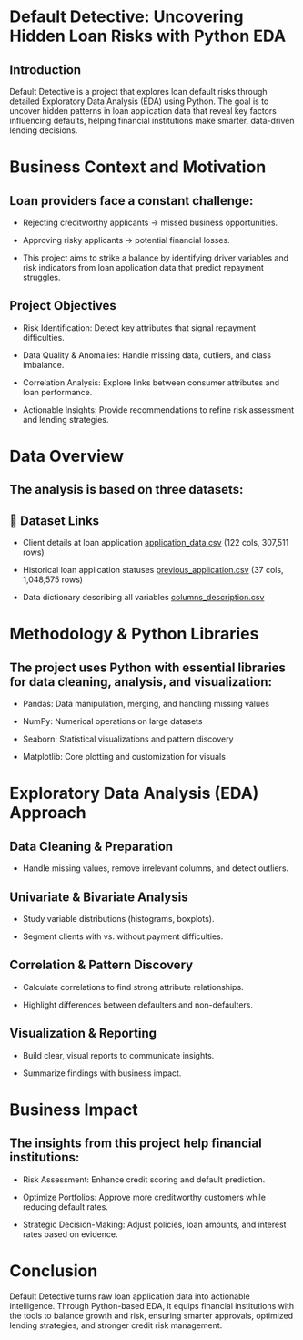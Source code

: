 
# Default Detective: Uncovering Hidden Loan Risks with Python EDA
## Introduction

Default Detective is a project that explores loan default risks through detailed Exploratory Data Analysis (EDA) using Python. The goal is to uncover hidden patterns in loan application data that reveal key factors influencing defaults, helping financial institutions make smarter, data-driven lending decisions.

# Business Context and Motivation

## Loan providers face a constant challenge:

- Rejecting creditworthy applicants → missed business opportunities.

- Approving risky applicants → potential financial losses.

- This project aims to strike a balance by identifying driver variables and risk indicators from loan application data that predict repayment struggles.

## Project Objectives

- Risk Identification: Detect key attributes that signal repayment difficulties.

- Data Quality & Anomalies: Handle missing data, outliers, and class imbalance.

- Correlation Analysis: Explore links between consumer attributes and loan performance.

- Actionable Insights: Provide recommendations to refine risk assessment and lending strategies.

# Data Overview

## The analysis is based on three datasets:
## 📂 Dataset Links
- Client details at loan application  [application_data.csv](https://drive.google.com/your-link-here)  (122 cols, 307,511 rows)

- Historical loan application statuses [previous_application.csv](https://drive.google.com/your-link-here)   (37 cols, 1,048,575 rows)

- Data dictionary describing all variables [columns_description.csv](https://drive.google.com/your-link-here)  

   


# Methodology & Python Libraries

## The project uses Python with essential libraries for data cleaning, analysis, and visualization:

- Pandas: Data manipulation, merging, and handling missing values

- NumPy: Numerical operations on large datasets

- Seaborn: Statistical visualizations and pattern discovery

- Matplotlib: Core plotting and customization for visuals

# Exploratory Data Analysis (EDA) Approach

## Data Cleaning & Preparation

- Handle missing values, remove irrelevant columns, and detect outliers.

## Univariate & Bivariate Analysis

- Study variable distributions (histograms, boxplots).

- Segment clients with vs. without payment difficulties.

## Correlation & Pattern Discovery

- Calculate correlations to find strong attribute relationships.

- Highlight differences between defaulters and non-defaulters.

## Visualization & Reporting

- Build clear, visual reports to communicate insights.

- Summarize findings with business impact.

# Business Impact

## The insights from this project help financial institutions:

- Risk Assessment: Enhance credit scoring and default prediction.

- Optimize Portfolios: Approve more creditworthy customers while reducing default rates.

- Strategic Decision-Making: Adjust policies, loan amounts, and interest rates based on evidence.

 # Conclusion

Default Detective turns raw loan application data into actionable intelligence. Through Python-based EDA, it equips financial institutions with the tools to balance growth and risk, ensuring smarter approvals, optimized lending strategies, and stronger credit risk management.
